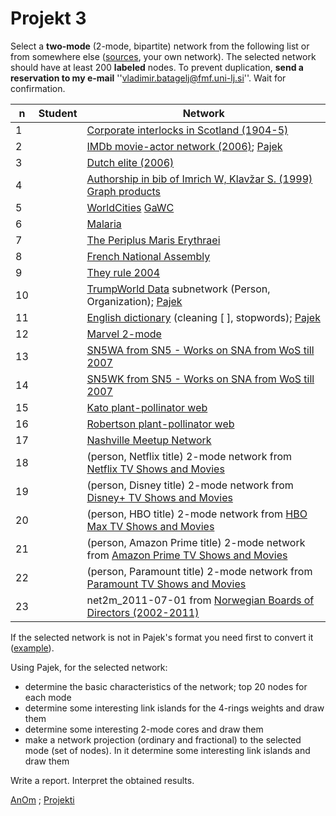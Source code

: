 # Projekt 3




Select a **two-mode** (2-mode, bipartite) network from the following list or from somewhere else ([sources](http://vladowiki.fmf.uni-lj.si/doku.php?id=pajek:ev:pde:sources), your own network). The selected network should have at least 200 **labeled** nodes. To prevent duplication, **send a reservation to my e-mail** ''vladimir.batagelj@fmf.uni-lj.si''. Wait for confirmation.

|  n | Student    | Network  |
|----|-------------------|-------------------|
|  1 |   | [Corporate interlocks in Scotland (1904-5)](http://vlado.fmf.uni-lj.si/pub/networks/data/esna/scotland.htm)    |
|  2 |   | [IMDb movie-actor network (2006)](http://mozart.diei.unipg.it/gdcontest/contest2005/gdevolving2005.html); [Pajek](http://vlado.fmf.uni-lj.si/pub/networks/data/GD/gd05/imdb.zip)   |
|  3 |   | [Dutch elite (2006)](http://vlado.fmf.uni-lj.si/pub/networks/data/2mode/DutchElite.htm)   |
|  4 |   | [Authorship in bib of Imrich W, Klavžar S. (1999) Graph products](http://vlado.fmf.uni-lj.si/pub/networks/data/2mode/Sandi/Sandi.htm)    |
|  5 |   | [WorldCities](http://vlado.fmf.uni-lj.si/pub/networks/data/mix/mixed.htm) [GaWC](https://www.lboro.ac.uk/microsites/geography/gawc/data.html)   |  
|  6 |   | [Malaria](http://vladowiki.fmf.uni-lj.si/doku.php?id=pajek:data:conv#malaria)   | 
|  7 |   | [The Periplus Maris Erythraei](https://bora.uib.no/bora-xmlui/handle/1956/11470)   |
|  8 |   | [French National Assembly](https://netset.telecom-paris.fr/pages/national_assembly.html)   |
|  9 |   | [They rule 2004](http://vladowiki.fmf.uni-lj.si/doku.php?id=pajek:nets:mix:trule) |
| 10 |   | [TrumpWorld Data](https://github.com/BuzzFeedNews/trumpworld) subnetwork (Person, Organization); [Pajek](http://vladowiki.fmf.uni-lj.si/doku.php?id=pajek:data:link:trump) |
| 11 |   | [English dictionary](https://www.kaggle.com/datasets/bfbarry/dictionary-graph) (cleaning [ ], stopwords); [Pajek](http://vladowiki.fmf.uni-lj.si/doku.php?id=pajek:data:link:dict)    |
| 12 |   | [Marvel 2-mode](http://vladowiki.fmf.uni-lj.si/doku.php?id=pajek:nets:mix:marvel) |
| 13 |   | [SN5WA from SN5 - Works on SNA from WoS till 2007](http://vladowiki.fmf.uni-lj.si/doku.php?id=pajek:data:link:sn5) |
| 14 |   | [SN5WK from SN5 - Works on SNA from WoS till 2007](http://vladowiki.fmf.uni-lj.si/doku.php?id=pajek:data:link:sn5) |
| 15 |   | [Kato plant-pollinator web](https://networks.skewed.de/net/plant_pol_kato) |
| 16 |   | [Robertson plant-pollinator web](https://networks.skewed.de/net/plant_pol_robertson) |
| 17 |   | [Nashville Meetup Network](https://www.kaggle.com/datasets/stkbailey/nashville-meetup) |
| 18 |   | (person, Netflix title) 2-mode network from [Netflix TV Shows and Movies](https://www.kaggle.com/datasets/victorsoeiro/netflix-tv-shows-and-movies) |
| 19 |   | (person, Disney title) 2-mode network from [Disney+ TV Shows and Movies](https://www.kaggle.com/datasets/victorsoeiro/disney-tv-shows-and-movies) |
| 20 |   | (person, HBO title) 2-mode network from [HBO Max TV Shows and Movies](https://www.kaggle.com/datasets/victorsoeiro/hbo-max-tv-shows-and-movies) |
| 21 |   | (person, Amazon Prime title) 2-mode network from [Amazon Prime TV Shows and Movies](https://www.kaggle.com/datasets/victorsoeiro/amazon-prime-tv-shows-and-movies) |
| 22 |   | (person, Paramount title) 2-mode network from [Paramount TV Shows and Movies](https://www.kaggle.com/datasets/victorsoeiro/paramount-tv-shows-and-movies) |
| 23 |   | net2m_2011-07-01 from [Norwegian Boards of Directors (2002-2011)](https://networks.skewed.de/net/board_directors) |


If the selected network is not in Pajek's format you need first to convert it ([example](http://vladowiki.fmf.uni-lj.si/doku.php?id=ru:hse:rnet:hints)).

Using Pajek, for the selected network:

  - determine the basic characteristics of the network; top 20 nodes for each mode
  - determine some interesting link islands for the  4-rings weights and draw them
  - determine some interesting 2-mode cores and draw them
  - make a network projection (ordinary and fractional) to the selected mode (set of nodes). In it determine some interesting link islands and draw them

Write a report. Interpret the obtained results.



[AnOm](./README.md) ; [Projekti](Projekti.md)
